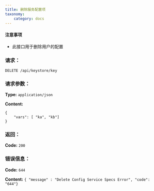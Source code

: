 ```yaml
---
title: 删除服务配置项
taxonomy:
    category: docs
---
```



#### 注意事项

- 此接口用于删除用户的配置

### 请求：

    DELETE /api/keystore/key

### 请求参数：
	
**Type:** `application/json`

**Content:**

```
{
    "vars": [ "ka", "kb"]
}

```

### 返回：

**Code:** `200`

### 错误信息：

**Code:** `644`

**Content:** `{ "message" : "Delete Config Service Specs Error", "code": "644"}`